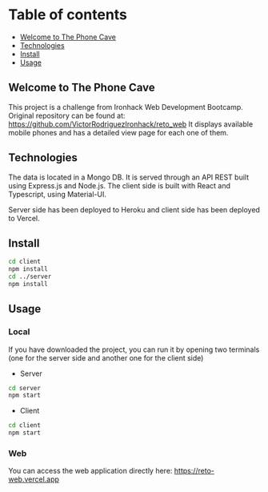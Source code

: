 # Table of contents

- [Welcome to The Phone Cave](#general-info)
- [Technologies](#techonologies)
- [Install](#install-instructions)
- [Usage](#usage-instructions)

## Welcome to The Phone Cave

This project is a challenge from Ironhack Web Development Bootcamp. Original repository can be found at: <https://github.com/VictorRodriguezIronhack/reto_web>
It displays available mobile phones and has a detailed view page for each one of them.

## Technologies

The data is located in a Mongo DB. It is served through an API REST built using Express.js and Node.js.
The client side is built with React and Typescript, using Material-UI.

Server side has been deployed to Heroku and client side has been deployed to Vercel.

## Install

```bash
cd client
npm install
cd ../server
npm install
```

## Usage

### Local

If you have downloaded the project, you can run it by opening two terminals (one for the server side and another one for the client side)

- Server

```bash
cd server
npm start
```

- Client

```bash
cd client
npm start
```

### Web

You can access the web application directly here: <https://reto-web.vercel.app>
